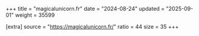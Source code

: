 +++
title = "magicalunicorn.fr"
date = "2024-08-24"
updated = "2025-09-01"
weight = 35599

[extra]
source = "https://magicalunicorn.fr/"
ratio = 44
size = 35
+++
